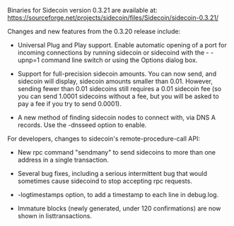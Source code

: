 Binaries for Sidecoin version 0.3.21 are available at:
  https://sourceforge.net/projects/sidecoin/files/Sidecoin/sidecoin-0.3.21/

Changes and new features from the 0.3.20 release include:

* Universal Plug and Play support.  Enable automatic opening of a port for incoming connections by running sidecoin or sidecoind with the - -upnp=1 command line switch or using the Options dialog box.

* Support for full-precision sidecoin amounts.  You can now send, and sidecoin will display, sidecoin amounts smaller than 0.01.  However, sending fewer than 0.01 sidecoins still requires a 0.01 sidecoin fee (so you can send 1.0001 sidecoins without a fee, but you will be asked to pay a fee if you try to send 0.0001).

* A new method of finding sidecoin nodes to connect with, via DNS A records. Use the -dnsseed option to enable.

For developers, changes to sidecoin's remote-procedure-call API:

* New rpc command "sendmany" to send sidecoins to more than one address in a single transaction.

* Several bug fixes, including a serious intermittent bug that would sometimes cause sidecoind to stop accepting rpc requests. 

* -logtimestamps option, to add a timestamp to each line in debug.log.

* Immature blocks (newly generated, under 120 confirmations) are now shown in listtransactions.

